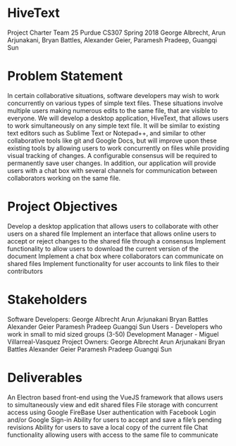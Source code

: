 # HiveText
Project Charter
Team 25 Purdue CS307 Spring 2018
George Albrecht, Arun Arjunakani, Bryan Battles, Alexander Geier, Paramesh Pradeep, Guangqi Sun

# Problem Statement
In certain collaborative situations, software developers may wish to work concurrently on various types of simple text files. These situations involve multiple users making numerous edits to the same file, that are visible to everyone. We will develop a desktop application, HiveText, that allows users to work simultaneously on any simple text file. It will be similar to existing text editors such as Sublime Text or Notepad++, and similar to other collaborative tools like git and Google Docs, but will improve upon these existing tools by allowing users to work concurrently on files while providing visual tracking of changes. A configurable consensus will be required to permanently save user changes. In addition, our application will provide users with a chat box with several channels for communication between collaborators working on the same file.

# Project Objectives
Develop a desktop application that allows users to collaborate with other users on a shared file 
Implement an interface that allows online users to accept or reject changes to the shared file through a consensus
Implement functionality to allow users to download the current version of the document
Implement a chat box where collaborators can communicate on shared files
Implement functionality for user accounts to link files to their contributors

# Stakeholders
Software Developers: 
George Albrecht
Arun Arjunakani
Bryan Battles
Alexander Geier
Paramesh Pradeep
Guangqi Sun
Users -  Developers who work in small to mid sized groups (3-50)
Development Manager - Miguel Villarreal-Vasquez
Project Owners:
George Albrecht
Arun Arjunakani
Bryan Battles
Alexander Geier
Paramesh Pradeep
Guangqi Sun    

# Deliverables
An Electron based front-end using the VueJS framework that allows users to simultaneously view and edit shared files
File storage with concurrent access using Google FireBase
User authentication with Facebook Login and/or Google Sign-in
Ability for users to accept and save a file’s pending revisions
Ability for users to save a local copy of the current file
Chat functionality allowing users with access to the same file to communicate
